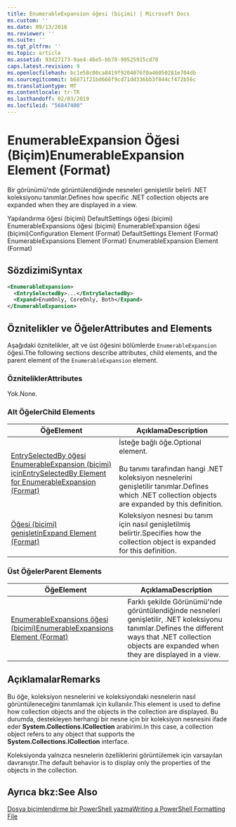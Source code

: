 ```yaml
---
title: EnumerableExpansion öğesi (biçimi) | Microsoft Docs
ms.custom: ''
ms.date: 09/13/2016
ms.reviewer: ''
ms.suite: ''
ms.tgt_pltfrm: ''
ms.topic: article
ms.assetid: 93d27173-9ae4-46e5-bb78-90525915cd70
caps.latest.revision: 9
ms.openlocfilehash: bc1e58c00ca8419f9204076f0a46050281e704db
ms.sourcegitcommit: b6871f21bd666f9cd71dd336bb3f844cf472b56c
ms.translationtype: MT
ms.contentlocale: tr-TR
ms.lasthandoff: 02/03/2019
ms.locfileid: "56847400"
---
```

# <a name="enumerableexpansion-element-format"></a><span data-ttu-id="bcb5e-102">EnumerableExpansion Öğesi (Biçim)</span><span class="sxs-lookup"><span data-stu-id="bcb5e-102">EnumerableExpansion Element (Format)</span></span>

<span data-ttu-id="bcb5e-103">Bir görünümü'nde görüntülendiğinde nesneleri genişletilir belirli .NET koleksiyonu tanımlar.</span><span class="sxs-lookup"><span data-stu-id="bcb5e-103">Defines how specific .NET collection objects are expanded when they are displayed in a view.</span></span>

<span data-ttu-id="bcb5e-104">Yapılandırma öğesi (biçimi) DefaultSettings öğesi (biçimi) EnumerableExpansions öğesi (biçimi) EnumerableExpansion öğesi (biçimi)</span><span class="sxs-lookup"><span data-stu-id="bcb5e-104">Configuration Element (Format) DefaultSettings Element (Format) EnumerableExpansions Element (Format) EnumerableExpansion Element (Format)</span></span>

## <a name="syntax"></a><span data-ttu-id="bcb5e-105">Sözdizimi</span><span class="sxs-lookup"><span data-stu-id="bcb5e-105">Syntax</span></span>

```xml
<EnumerableExpansion>
  <EntrySelectedBy>...</EntrySelectedBy>
  <Expand>EnumOnly, CoreOnly, Both</Expand>
</EnumerableExpansion>
```

## <a name="attributes-and-elements"></a><span data-ttu-id="bcb5e-106">Öznitelikler ve Öğeler</span><span class="sxs-lookup"><span data-stu-id="bcb5e-106">Attributes and Elements</span></span>

<span data-ttu-id="bcb5e-107">Aşağıdaki öznitelikler, alt ve üst öğesini bölümlerde `EnumerableExpansion` öğesi.</span><span class="sxs-lookup"><span data-stu-id="bcb5e-107">The following sections describe attributes, child elements, and the parent element of the `EnumerableExpansion` element.</span></span>

### <a name="attributes"></a><span data-ttu-id="bcb5e-108">Öznitelikler</span><span class="sxs-lookup"><span data-stu-id="bcb5e-108">Attributes</span></span>

<span data-ttu-id="bcb5e-109">Yok.</span><span class="sxs-lookup"><span data-stu-id="bcb5e-109">None.</span></span>

### <a name="child-elements"></a><span data-ttu-id="bcb5e-110">Alt Öğeler</span><span class="sxs-lookup"><span data-stu-id="bcb5e-110">Child Elements</span></span>

|<span data-ttu-id="bcb5e-111">Öğe</span><span class="sxs-lookup"><span data-stu-id="bcb5e-111">Element</span></span>|<span data-ttu-id="bcb5e-112">Açıklama</span><span class="sxs-lookup"><span data-stu-id="bcb5e-112">Description</span></span>|
|-------------|-----------------|
|[<span data-ttu-id="bcb5e-113">EntrySelectedBy öğesi EnumerableExpansion (biçimi) için</span><span class="sxs-lookup"><span data-stu-id="bcb5e-113">EntrySelectedBy Element for EnumerableExpansion (Format)</span></span>](./entryselectedby-element-for-enumerableexpansion-format.md)|<span data-ttu-id="bcb5e-114">İsteğe bağlı öğe.</span><span class="sxs-lookup"><span data-stu-id="bcb5e-114">Optional element.</span></span><br /><br /> <span data-ttu-id="bcb5e-115">Bu tanımı tarafından hangi .NET koleksiyon nesnelerini genişletilir tanımlar.</span><span class="sxs-lookup"><span data-stu-id="bcb5e-115">Defines which .NET collection objects are expanded by this definition.</span></span>|
|[<span data-ttu-id="bcb5e-116">Öğesi (biçimi) genişletin</span><span class="sxs-lookup"><span data-stu-id="bcb5e-116">Expand Element (Format)</span></span>](./expand-element-format.md)|<span data-ttu-id="bcb5e-117">Koleksiyon nesnesi bu tanım için nasıl genişletilmiş belirtir.</span><span class="sxs-lookup"><span data-stu-id="bcb5e-117">Specifies how the collection object is expanded for this definition.</span></span>|

### <a name="parent-elements"></a><span data-ttu-id="bcb5e-118">Üst Öğeler</span><span class="sxs-lookup"><span data-stu-id="bcb5e-118">Parent Elements</span></span>

|<span data-ttu-id="bcb5e-119">Öğe</span><span class="sxs-lookup"><span data-stu-id="bcb5e-119">Element</span></span>|<span data-ttu-id="bcb5e-120">Açıklama</span><span class="sxs-lookup"><span data-stu-id="bcb5e-120">Description</span></span>|
|-------------|-----------------|
|[<span data-ttu-id="bcb5e-121">EnumerableExpansions öğesi (biçimi)</span><span class="sxs-lookup"><span data-stu-id="bcb5e-121">EnumerableExpansions Element (Format)</span></span>](./enumerableexpansions-element-format.md)|<span data-ttu-id="bcb5e-122">Farklı şekilde Görünümü'nde görüntülendiğinde nesneleri genişletilir, .NET koleksiyonu tanımlar.</span><span class="sxs-lookup"><span data-stu-id="bcb5e-122">Defines the different ways that .NET collection objects are expanded when they are displayed in a view.</span></span>|

## <a name="remarks"></a><span data-ttu-id="bcb5e-123">Açıklamalar</span><span class="sxs-lookup"><span data-stu-id="bcb5e-123">Remarks</span></span>

<span data-ttu-id="bcb5e-124">Bu öğe, koleksiyon nesnelerini ve koleksiyondaki nesnelerin nasıl görüntüleneceğini tanımlamak için kullanılır.</span><span class="sxs-lookup"><span data-stu-id="bcb5e-124">This element is used to define how collection objects and the objects in the collection are displayed.</span></span> <span data-ttu-id="bcb5e-125">Bu durumda, destekleyen herhangi bir nesne için bir koleksiyon nesnesini ifade eder **System.Collections.ICollection** arabirimi.</span><span class="sxs-lookup"><span data-stu-id="bcb5e-125">In this case, a collection object refers to any object that supports the  **System.Collections.ICollection** interface.</span></span>

<span data-ttu-id="bcb5e-126">Koleksiyonda yalnızca nesnelerin özelliklerini görüntülemek için varsayılan davranıştır.</span><span class="sxs-lookup"><span data-stu-id="bcb5e-126">The default behavior is to display only the properties of the objects in the collection.</span></span>

## <a name="see-also"></a><span data-ttu-id="bcb5e-127">Ayrıca bkz:</span><span class="sxs-lookup"><span data-stu-id="bcb5e-127">See Also</span></span>

[<span data-ttu-id="bcb5e-128">Dosya biçimlendirme bir PowerShell yazma</span><span class="sxs-lookup"><span data-stu-id="bcb5e-128">Writing a PowerShell Formatting File</span></span>](./writing-a-powershell-formatting-file.md)
